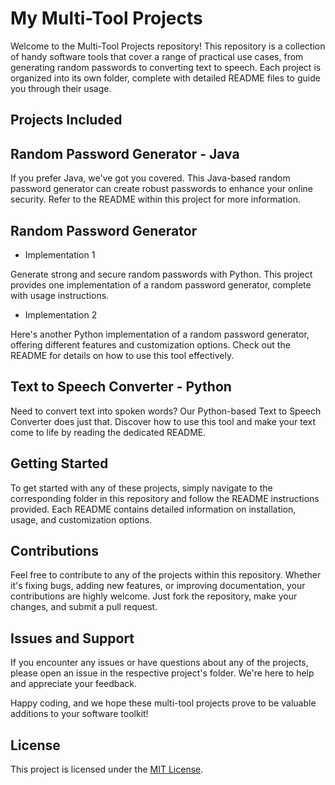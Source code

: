 # My Multi-Tool Projects

Welcome to the Multi-Tool Projects repository! This repository is a collection of handy software tools that cover a range of practical use cases, from generating random passwords to converting text to speech. Each project is organized into its own folder, complete with detailed README files to guide you through their usage.

## Projects Included

## Random Password Generator - Java 

If you prefer Java, we've got you covered. This Java-based random password generator can create robust passwords to enhance your online security. Refer to the README within this project for more information.


## Random Password Generator 
- Implementation 1

Generate strong and secure random passwords with Python. This project provides one implementation of a random password generator, complete with usage instructions.
- Implementation 2
  
Here's another Python implementation of a random password generator, offering different features and customization options. 
Check out the README for details on how to use this tool effectively.


## Text to Speech Converter - Python

Need to convert text into spoken words? Our Python-based Text to Speech Converter does just that. Discover how to use this tool and make your text come to life by reading the dedicated README.

## Getting Started
To get started with any of these projects, simply navigate to the corresponding folder in this repository and follow the README instructions provided. Each README contains detailed information on installation, usage, and customization options.

## Contributions
Feel free to contribute to any of the projects within this repository. Whether it's fixing bugs, adding new features, or improving documentation, your contributions are highly welcome. Just fork the repository, make your changes, and submit a pull request.

## Issues and Support
If you encounter any issues or have questions about any of the projects, please open an issue in the respective project's folder. We're here to help and appreciate your feedback.

Happy coding, and we hope these multi-tool projects prove to be valuable additions to your software toolkit!




## License

This project is licensed under the [MIT License](LICENSE).

